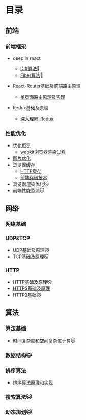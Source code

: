 # 目录

## 前端

### 前端框架
- deep in react
  - [Diff算法]():bug:
  - [Fiber算法]():bug:

- React-Router基础及前端路由原理
  - [单页面路由原理及实现](https://github.com/xwchris/blog/issues/52)

- Redux基础及原理
  - [深入理解-Redux](https://github.com/xwchris/blog/issues/67)

### 性能优化
- 优化概览
  - [webkit浏览器渲染过程](https://github.com/xwchris/blog/issues/62)
- [图片优化](https://github.com/xwchris/blog/issues/63)
- 浏览器缓存
  - [HTTP缓存](https://github.com/xwchris/blog/issues/20)
  - [前端存储技术](https://github.com/xwchris/blog/issues/50)
- 浏览器渲染优化🐱
- 前端性能监测🐱

## 网络

### 网络基础

### UDP&TCP
- UDP基础及原理🐱
- TCP基础及原理🐱

### HTTP
- HTTP基础及原理🐱
- [HTTPS基础及原理](https://github.com/xwchris/blog/issues/17)
- HTTP2基础🐱

## 算法

### 算法基础
- 时间复杂度和空间复杂度计算🐱

### 数据结构🐱

### 排序算法
- [排序算法原理和实现](https://github.com/xwchris/blog/issues/7)

### 搜索算法🐱

### 动态规划🐱
